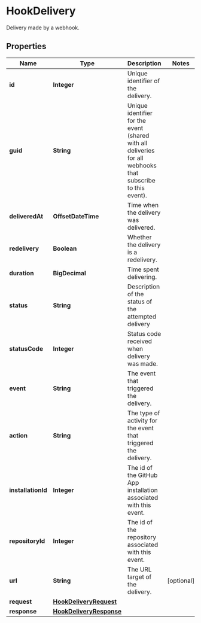 

# HookDelivery

Delivery made by a webhook.

## Properties

| Name | Type | Description | Notes |
|------------ | ------------- | ------------- | -------------|
|**id** | **Integer** | Unique identifier of the delivery. |  |
|**guid** | **String** | Unique identifier for the event (shared with all deliveries for all webhooks that subscribe to this event). |  |
|**deliveredAt** | **OffsetDateTime** | Time when the delivery was delivered. |  |
|**redelivery** | **Boolean** | Whether the delivery is a redelivery. |  |
|**duration** | **BigDecimal** | Time spent delivering. |  |
|**status** | **String** | Description of the status of the attempted delivery |  |
|**statusCode** | **Integer** | Status code received when delivery was made. |  |
|**event** | **String** | The event that triggered the delivery. |  |
|**action** | **String** | The type of activity for the event that triggered the delivery. |  |
|**installationId** | **Integer** | The id of the GitHub App installation associated with this event. |  |
|**repositoryId** | **Integer** | The id of the repository associated with this event. |  |
|**url** | **String** | The URL target of the delivery. |  [optional] |
|**request** | [**HookDeliveryRequest**](HookDeliveryRequest.md) |  |  |
|**response** | [**HookDeliveryResponse**](HookDeliveryResponse.md) |  |  |



